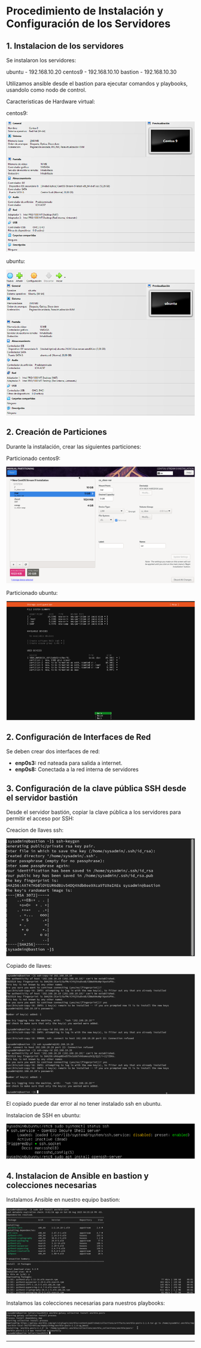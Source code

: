 # Procedimiento de Instalación y Configuración de los Servidores

## 1. Instalacion de los servidores

Se instalaron los servidores:

ubuntu - 192.168.10.20
centos9 - 192.168.10.10
bastion - 192.168.10.30

Utilizamos ansible desde el bastion para ejecutar comandos y playbooks, usandolo como nodo de control.

Caracteristicas de Hardware virtual:

centos9:

![Texto alternativo](imagenes/MaquinaCentos9.png)

ubuntu:

![Texto alternativo](imagenes/MaquinaUbuntu.png)

## 2. Creación de Particiones

Durante la instalación, crear las siguientes particiones:

Particionado centos9:

![Texto alternativo](imagenes/ParticionadoCentos.png)

Particionado ubuntu:


![Texto alternativo](imagenes/ParticionadoUbuntu.png)

## 2. Configuración de Interfaces de Red

Se deben crear dos interfaces de red:

- **enp0s3:** red nateada para salida a internet.
- **enp0s8:** Conectada a la red interna de servidores

## 3. Configuración de la clave pública SSH desde el servidor bastión

Desde el servidor bastión, copiar la clave pública a los servidores para permitir el acceso por SSH:

Creacion de llaves ssh:

![Texto alternativo](imagenes/CreacionLlaves.png)

Copiado de llaves:

![Texto alternativo](imagenes/CopiaDeLlavesYAntesYDespuesDeInstalarSshEnUbuntu.png)

El copiado puede dar error al no tener instalado ssh en ubuntu.

Instalacion de SSH en ubuntu:

![Texto alternativo](imagenes/InstalacionDeSshEnUbuntu.png)

## 4. Instalacion de Ansible en bastion y colecciones necesarias

Instalamos Ansible en nuestro equipo bastion:

![Texto alternativo](imagenes/InstalacionDeAnsible.png)

Instalamos las colecciones necesarias para nuestros playbooks:

![Texto alternativo](imagenes/InstalacionDeCollectionPosix.png)

---
